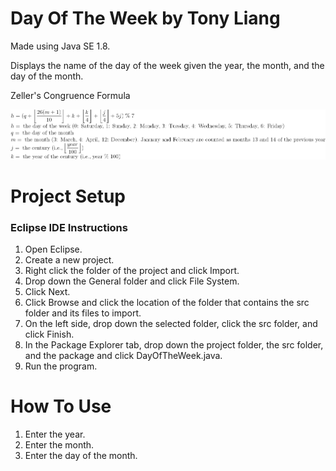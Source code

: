 # Day Of The Week by Tony Liang

Made using Java SE 1.8.

Displays the name of the day of the week given the year, the month, and the day of the month.

Zeller's Congruence Formula

![alt text][logo]

[logo]: https://github.com/tliang1/Java-Practice/raw/master/Practice/Intro-To-Java-8th-Ed-Daniel-Y.-Liang/Chapter-3/Chapter03P21/images/instructions/zellers_congruence_formula.png "Zeller's Congruence Formula"

# Project Setup

### Eclipse IDE Instructions
1. Open Eclipse.
2. Create a new project.
3. Right click the folder of the project and click Import.
4. Drop down the General folder and click File System.
5. Click Next.
6. Click Browse and click the location of the folder that contains the src folder and its files to import.
7. On the left side, drop down the selected folder, click the src folder, and click Finish.
8. In the Package Explorer tab, drop down the project folder, the src folder, and the package and click DayOfTheWeek.java.
9. Run the program.

# How To Use
1. Enter the year.
2. Enter the month.
3. Enter the day of the month.